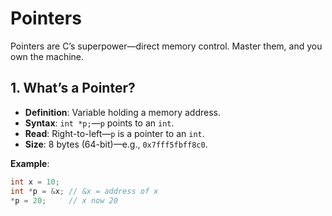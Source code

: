 # Pointers

Pointers are C’s superpower—direct memory control. Master them, and you own the machine.

## 1. What’s a Pointer?
- **Definition**: Variable holding a memory address.
- **Syntax**: `int *p;`—`p` points to an `int`.
- **Read**: Right-to-left—`p` is a pointer to an `int`.
- **Size**: 8 bytes (64-bit)—e.g., `0x7fff5fbff8c0`.

**Example**:
```c
int x = 10;
int *p = &x; // &x = address of x
*p = 20;     // x now 20
